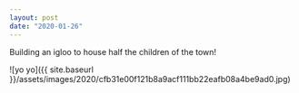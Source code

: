 ```yaml
---
layout: post
date: "2020-01-26"
---
```


Building an igloo to house half the children of the town!

![yo yo]({{ site.baseurl }}/assets/images/2020/cfb31e00f121b8a9acf111bb22eafb08a4be9ad0.jpg)
